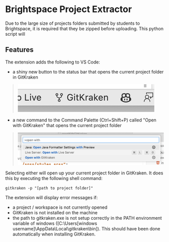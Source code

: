 # Brightspace Project Extractor

Due to the large size of projects folders submitted by students to Brightspace, it is required that they be zipped before uploading. This python script will

## Features

The extension adds the following to VS Code:
- a shiny new button to the status bar that opens the current project folder in GitKraken

> ![added status bar button](https://raw.githubusercontent.com/s3anmorrow/openWithKraken/main/images/button.png)

- a new command to the Command Palette (Ctrl+Shift+P) called "Open with GitKraken" that opens the current project folder

> ![added command](https://raw.githubusercontent.com/s3anmorrow/openWithKraken/main/images/command.png)

Selecting either will open up your current project folder in GitKraken. It does this by executing the following shell command:

```
gitkraken -p "[path to project folder]"
```

The extension will display error messages if: 
- a project / workspace is not currently opened 
- GitKraken is not installed on the machine
- the path to gitkraken.exe is not setup correctly in the PATH environment variable of windows ([C:\Users\[windows username]\AppData\Local\gitkraken\bin]). This should have been done automatically when installing GitKraken.